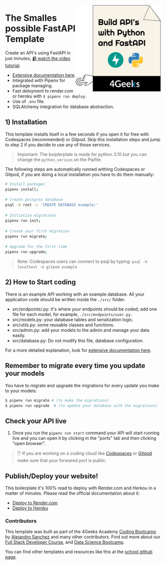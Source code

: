 <a href="https://www.breatheco.de"><img height="280" align="right" src="https://github.com/4GeeksAcademy/fastapi-hello/blob/main/.devcontainer/badge-fastapi.png?raw=true"></a>

# The Smalles possible FastAPI Template

Create an API's using FastAPI in just minutes, [📹 watch the video tutorial](https://youtu.be/ORxQ-K3BzQA).

- [Extensive documentation here](https://4geeks.com/docs/start/start-fastapi).
- Integrated with Pipenv for package managing.
- Fast deloyment to render.com or heroku with `$ pipenv run deploy`.
- Use of `.env` file.
- SQLAlchemy integration for database abstraction.

## 1) Installation

This template installs itself in a few seconds if you open it for free with Codespaces (recommended) or Gitpod.
Skip this installation steps and jump to step 2 if you decide to use any of those services.

> Important: The boiplerplate is made for python 3.10 but you can change the `python_version` on the Pipfile.

The following steps are automatically runned withing Codespaces or Gitpod, if you are doing a local installation you have to do them manually:

```sh
# Install packages
pipenv install;

# Create postgres database
psql -U root -c 'CREATE DATABASE example;'

# Initialize migrations
pipenv run init;

# Create your first migration
pipenv run migrate;

# Upgrade for the first time
pipenv run upgrade;
```

> Note: Codespaces users can connect to psql by typing: `psql -h localhost -U gitpod example`

## 2) How to Start coding

There is an example API working with an example database. All your application code should be written inside the `./src/` folder.

- src/endpoints/<file>.py: it's where your endpoints should be coded; add one file for each model, for example, `./src/endpoints/user.py.`
- src/models.py: your database tables and serialization logic.
- src/utils.py: some reusable classes and functions.
- src/admin.py: add your models to the admin and manage your data easily.
- src/database.py: Do not modify this file, database configuration.

For a more detailed explanation, look for [extensive documentation here](https://4geeks.com/docs/start/start-fastapi).

## Remember to migrate every time you update your models

You have to migrate and upgrade the migrations for every update you make to your models:

```bash
$ pipenv run migrate # (to make the migrations)
$ pipenv run upgrade  # (to update your database with the migrations)
```

## Check your API live

1. Once you run the `pipenv run start` command your API will start running live and you can open it by clicking in the "ports" tab and then clicking "open browser".

> ✋ If you are working on a coding cloud like [Codespaces](https://docs.github.com/en/codespaces/developing-in-codespaces/forwarding-ports-in-your-codespace#sharing-a-port) or [Gitpod](https://www.gitpod.io/docs/configure/workspaces/ports#configure-port-visibility) make sure that your forwared port is public.

## Publish/Deploy your website!

This boilerplate it's 100% read to deploy with Render.com and Herkou in a matter of minutes. Please read the official documentation about it:

- [Deploy to Render.com](https://4geeks.com/docs/start/deploy-to-render-com)
- [Deploy to Heroku](https://4geeks.com/docs/start/deploy-to-heroku)

### Contributors

This template was built as part of the 4Geeks Academy [Coding Bootcamp](https://4geeksacademy.com/us/coding-bootcamp) by [Alejandro Sanchez](https://twitter.com/alesanchezr) and many other contributors. Find out more about our [Full Stack Developer Course](https://4geeksacademy.com/us/coding-bootcamps/part-time-full-stack-developer), and [Data Science Bootcamp](https://4geeksacademy.com/us/coding-bootcamps/datascience-machine-learning).

You can find other templates and resources like this at the [school github page](https://github.com/4geeksacademy/).
